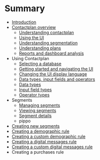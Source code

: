 # Summary

* [Introduction](README.md)
* [Contactplan overview](contactplan_overview.md)
   * [Understanding contactplan](UnderstandingContactPlan.md)
   * [Using the UI](UsingUI.md)
   * [Understanding segmentation](UnderstandingSegmentation.md)
   * [Understanding plans](UnderstandingPlans.md)
   * [Reports and dashboard analysis](ReportsAndDashboardAnalysis.md)
* Using Contactplan
   * [Selecting a database](SelectingADatabase.md)
   * [Getting started and navigating the UI](NavigatingUI.md)
   * [Changing the UI display language](ChangingLanguage.md)
   * [Data types, input fields and operators](InputBoxOperators.md)
   * [Data types](DataTypes.md)
   * [Input field types](InputFieldTypes.md)
   * [Operator types](OperatorTypes.md)
* Segments
   * [Managing segments](ManagingSegments.md)
   * [Viewing segments](ViewingSegments.md)
   * [Segment details](SegmentDetails.md)
   * pippo
* [Creating new segments](CreatingNewSegments.md)
* [Creating a demographic rule](CreatingDemographicRule.md)
* [Creating a custom demographic rule](CreatingCustomDemographicRule.md)
* [Creating a digital messages rule](CreatingDigitalMessagesRule.md)
* [Creating a custom digital messages rule](CreatingCustomDigitalMessagesRule.md)
* Creating a purchases rule


